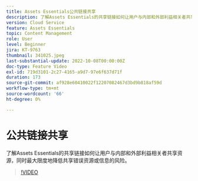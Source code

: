 ```yaml
---
title: Assets Essentials公共链接共享
description: 了解Assets Essentials的共享链接如何让用户与内部和外部利益相关者共享资源，同时最大限度地降低共享错误资源的风险……（请用60到160个字符描述）
version: Cloud Service
feature: Assets Essentials
topic: Content Management
role: User
level: Beginner
jira: KT-9763
thumbnail: 341025.jpeg
last-substantial-update: 2022-10-08T00:00:00Z
doc-type: Feature Video
exl-id: 719d3101-2c27-4165-a9d7-97e6f637d71f
duration: 173
source-git-commit: af928e60410022f12207082467d3bd9b818af59d
workflow-type: tm+mt
source-wordcount: '66'
ht-degree: 0%

---
```


# 公共链接共享

了解Assets Essentials的共享链接如何让用户与内部和外部利益相关者共享资源，同时最大限度地降低共享错误资源或信息的风险。

>[!VIDEO](https://video.tv.adobe.com/v/341025?quality=12&learn=on)
